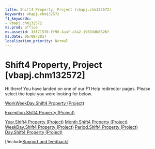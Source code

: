```yaml
---
title: Shift4 Property, Project [vbapj.chm132572]
keywords: vbapj.chm132572
f1_keywords:
- vbapj.chm132572
ms.prod: office
ms.assetid: 33f71570-ff90-4a4f-a3a2-19833db8626f
ms.date: 06/08/2017
localization_priority: Normal
---
```



# Shift4 Property, Project [vbapj.chm132572]

Hi there! You have landed on one of our F1 Help redirector pages. Please select the topic you were looking for below.

[WorkWeekDay.Shift4 Property (Project)](http://msdn.microsoft.com/library/a44bcc3f-3894-e871-a60c-dd723feb8598%28Office.15%29.aspx)

[Exception.Shift4 Property (Project)](http://msdn.microsoft.com/library/295c1f7c-7614-3efb-4fe6-849c8a2b89d6%28Office.15%29.aspx)

[Year.Shift4 Property (Project)](http://msdn.microsoft.com/library/4a4b8e9e-713f-a38c-f4f7-d93b47e72e8b%28Office.15%29.aspx)
[Month.Shift4 Property (Project)](http://msdn.microsoft.com/library/0491c6e9-c02e-59fd-a6d6-e9d2ce88b8c4%28Office.15%29.aspx)
[WeekDay.Shift4 Property (Project)](http://msdn.microsoft.com/library/60b7fc25-b96d-6d85-672d-a5b6b6def322%28Office.15%29.aspx)
[Period.Shift4 Property (Project)](http://msdn.microsoft.com/library/64494509-b5dd-2ee3-b933-6a728c50444d%28Office.15%29.aspx)
[Day.Shift4 Property (Project)](http://msdn.microsoft.com/library/5cb81b06-652d-d5fc-d69c-2f21dd2135c1%28Office.15%29.aspx)

[!include[Support and feedback](~/includes/feedback-boilerplate.md)]